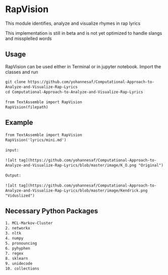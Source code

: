 # RapVision

This module identifies, analyze and visualize rhymes in rap lyrics

This implementation is still in beta and is not yet optimized to handle slangs and missplelled words


## Usage

RapVision can be used either in Terminal or in jupyter notebook. Import the classes and run

	git clone https://github.com/yohannesaf/Computational-Approach-to-Analyze-and-Visualize-Rap-Lyrics
	cd Computational-Approach-to-Analyze-and-Visualize-Rap-Lyrics
	
	from TextAssemble import RapVision
	RapVision(filepath)

## Example

	from TextAssemble import RapVision
	RapVision('lyrics/mini.md')

	input:

	![alt tag](https://github.com/yohannesaf/Computational-Approach-to-Analyze-and-Visualize-Rap-Lyrics/blob/master/image/K_O.png "Original")

	Output:

	![alt tag](https://github.com/yohannesaf/Computational-Approach-to-Analyze-and-Visualize-Rap-Lyrics/blob/master/image/Kendrick.png "Viduslized")


## Necessary Python Packages

	1. MCL-Markov-Cluster
	2. networkx
	3. nltk 
	4. numpy
	5. pronouncing
	6. pyhyphen
	7. regex
	8. sklearn
	9. unidecode
	10. collections
	
